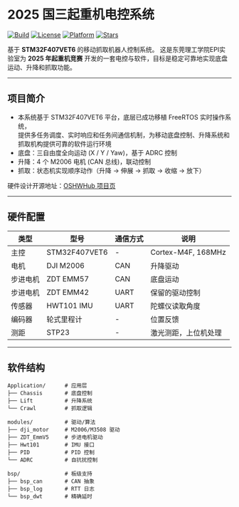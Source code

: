 # 2025 国三起重机电控系统

[![Build](https://img.shields.io/badge/build-passing-brightgreen)]() 
[![License](https://img.shields.io/badge/license-MIT-blue)](./LICENSE)
[![Platform](https://img.shields.io/badge/platform-STM32F407VET6-orange)]()
[![Stars](https://img.shields.io/github/stars/Xinhuaaa/2025EPIQZJ?style=social)]()

基于 **STM32F407VET6** 的移动抓取机器人控制系统。 
这是东莞理工学院EPI实验室为 **2025 年起重机竞赛** 开发的一套电控与软件，目标是稳定可靠地实现底盘运动、升降和抓取功能。  

---

## 项目简介
- 本系统基于 STM32F407VET6 平台，底层已成功移植 FreeRTOS 实时操作系统，  
  提供多任务调度、实时响应和任务间通信机制，为移动底盘控制、升降系统和抓取机构提供可靠的软件运行环境
- 底盘：三自由度全向运动 (X / Y / Yaw)，基于 ADRC 控制  
- 升降：4 个 M2006 电机 (CAN 总线)，联动控制  
- 抓取：状态机实现顺序动作（升降 → 伸展 → 抓取 → 收缩 → 放下）  

硬件设计开源地址：[OSHWHub 项目页](https://oshwhub.com/epi-laboratory/25-crane)

---

## 硬件配置

| 类型       | 型号            | 通信方式 | 说明         |
|------------|-----------------|----------|--------------|
| 主控       | STM32F407VET6   | -        | Cortex-M4F, 168MHz |
| 电机       | DJI M2006       | CAN      | 升降驱动     |
| 步进电机   | ZDT EMM57       | CAN      | 底盘运动     |
| 步进电机   | ZDT EMM42       | UART     | 保留的驱动控制     |
| 传感器     | HWT101 IMU      | UART     | 陀螺仪读取角度     |
| 编码器     | 轮式里程计      | -        | 位置反馈     |
| 测距       | STP23           | -        | 激光测距，上位机处理 |

---

## 软件结构

```text
Application/      # 应用层
├── Chassis       # 底盘控制
├── Lift          # 升降系统
└── Crawl         # 抓取逻辑

modules/          # 驱动/算法
├── dji_motor     # M2006/M3508 驱动
├── ZDT_EmmV5     # 步进电机驱动
├── Hwt101        # IMU 接口
├── PID           # PID 控制
└── ADRC          # 自抗扰控制

bsp/              # 板级支持
├── bsp_can       # CAN 抽象
├── bsp_log       # RTT 日志
└── bsp_dwt       # 精确延时
